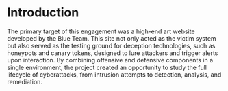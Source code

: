 # Introduction

The primary target of this engagement was a high-end art website developed by the Blue Team. This site not only acted as the victim system but also served as the testing ground for deception technologies, such as honeypots and canary tokens, designed to lure attackers and trigger alerts upon interaction. By combining offensive and defensive components in a single environment, the project created an opportunity to study the full lifecycle of cyberattacks, from intrusion attempts to detection, analysis, and remediation.
